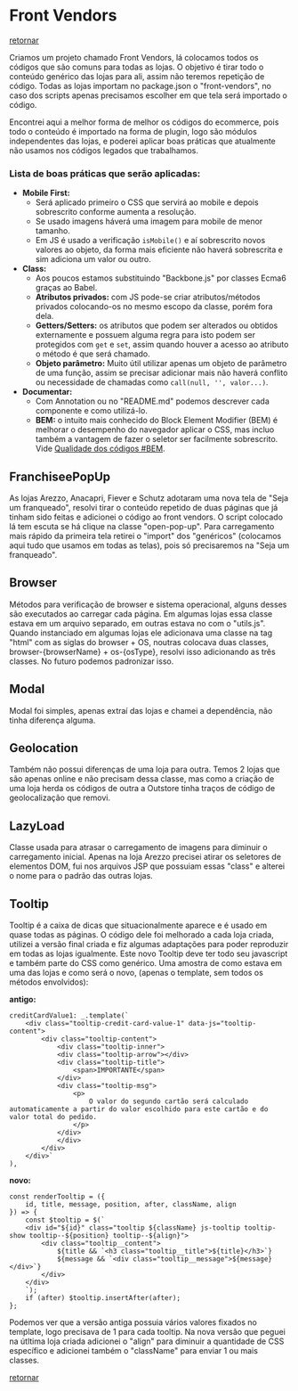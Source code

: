# Front Vendors
[retornar](../../README.md)

Criamos um projeto chamado Front Vendors, lá colocamos todos os códigos que são comuns para todas as lojas. O objetivo é tirar todo o conteúdo genérico das lojas para ali, assim não teremos repetição de código.
Todas as lojas importam no package.json o "front-vendors", no caso dos scripts apenas precisamos escolher em que tela será importado o código.

Encontrei aqui a melhor forma de melhor os códigos do ecommerce, pois todo o conteúdo é importado na forma de plugin, logo
são módulos independentes das lojas, e poderei aplicar boas práticas que atualmente não usamos nos códigos legados que
trabalhamos.

### Lista de boas práticas que serão aplicadas:
- **Mobile First:**
  - Será aplicado primeiro o CSS que servirá ao mobile e depois sobrescrito conforme aumenta a resolução.
  - Se usado imagens háverá uma imagem para mobile de menor tamanho.
  - Em JS é usado a verificação ```isMobile()``` e aí sobrescrito novos valores ao objeto, da forma mais eficiente
  não haverá sobrescrita e sim adiciona um valor ou outro.
- **Class:**
  - Aos poucos estamos substituindo "Backbone.js" por classes Ecma6 graças ao Babel.
  - **Atributos privados:** com JS pode-se criar atributos/métodos privados colocando-os no mesmo escopo da classe, porém
  fora dela.
  - **Getters/Setters:** os atributos que podem ser alterados ou obtidos externamente e possuem alguma regra para isto podem
  ser protegidos com ```get``` e ```set```, assim quando houver a acesso ao atributo o método é que será chamado.
  - **Objeto parâmetro:** Muito útil utilizar apenas um objeto de parâmetro de uma função, assim se precisar adicionar
  mais não haverá conflito ou necessidade de chamadas como ```call(null, '', valor...)```.
- **Documentar:**
  - Com Annotation ou no "README.md" podemos descrever cada componente e como utilizá-lo.
  - **BEM:** o intuito mais conhecido do Block Element Modifier (BEM) é melhorar o desempenho do navegador aplicar o CSS,
 mas incluo também a vantagem de fazer o seletor ser facilmente sobrescrito. Vide [Qualidade dos códigos #BEM](../Códigos/Códigos.md#BEM).


## FranchiseePopUp
As lojas Arezzo, Anacapri, Fiever e Schutz adotaram uma nova tela de "Seja um franqueado", resolvi tirar o conteúdo repetido de duas páginas que já tinham sido feitas e adicionei o código ao front vendors.
O script colocado lá tem escuta se há clique na classe "open-pop-up".
Para carregamento mais rápido da primeira tela retirei o "import" dos "genéricos" (colocamos aqui tudo que usamos em todas as telas), pois só precisaremos na "Seja um franqueado".


## Browser
Métodos para verificação de browser e sistema operacional, alguns desses são executados ao carregar cada página.
Em algumas lojas essa classe estava em um arquivo separado, em outras estava no com o "utils.js".
Quando instanciado em algumas lojas ele adicionava uma classe na tag "html" com as siglas do browser + OS, noutras colocava duas classes, browser-{browserName} + os-{osType}, resolvi isso adicionando as três classes. No futuro podemos padronizar isso.

## Modal
Modal foi simples, apenas extraí das lojas e chamei a dependência, não tinha diferença alguma.

## Geolocation
Também não possui diferenças de uma loja para outra.
Temos 2 lojas que são apenas online e não precisam dessa classe, mas como a criação de uma loja herda os códigos de outra a Outstore tinha traços de código de geolocalização que removi.

## LazyLoad
Classe usada para atrasar o carregamento de imagens para diminuir o carregamento inicial.
Apenas na loja Arezzo precisei atirar os seletores de elementos DOM, fui nos arquivos JSP que possuiam essas "class" e alterei o nome para o padrão das outras lojas.

## Tooltip
Tooltip é a caixa de dicas que situacionalmente aparece e é usado em quase todas as páginas. O código dele foi melhorado a cada loja criada, utilizei a versão final criada e fiz algumas adaptações para poder reproduzir em todas as lojas igualmente. Este novo Tooltip deve ter todo seu javascript e também parte do CSS como genérico.
Uma amostra de como estava em uma das lojas e como será o novo, (apenas o template, sem todos os métodos envolvidos):

**antigo:**
```
creditCardValue1: _.template(`
    <div class="tooltip-credit-card-value-1" data-js="tooltip-content">
        <div class="tooltip-content">
            <div class="tooltip-inner">
            <div class="tooltip-arrow"></div>
            <div class="tooltip-title">
                <span>IMPORTANTE</span>
            </div>
            <div class="tooltip-msg">
                <p>
                    O valor do segundo cartão será calculado automaticamente a partir do valor escolhido para este cartão e do valor total do pedido.
                </p>
            </div>
            </div>
        </div>
    </div>`
),
```

**novo:**
```
const renderTooltip = ({
    id, title, message, position, after, className, align
}) => {
    const $tooltip = $(`
    <div id="${id}" class="tooltip ${className} js-tooltip tooltip-show tooltip--${position} tooltip--${align}">
        <div class="tooltip__content">
            ${title && `<h3 class="tooltip__title">${title}</h3>`}
            ${message && `<div class="tooltip__message">${message}</div>`}
        </div>
    </div>
    `);
    if (after) $tooltip.insertAfter(after);
};
```

Podemos ver que a versão antiga possuia vários valores fixados no template, logo precisava de 1 para cada tooltip.
Na nova versão que peguei na útltima loja criada adicionei o "align" para diminuir a quantidade de CSS específico e adicionei também o "className" para enviar 1 ou mais classes.

[retornar](../../README.md)

